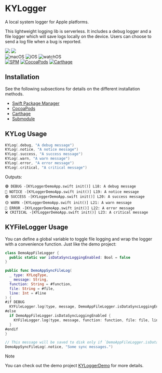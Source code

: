 # KYLogger

A local system logger for Apple platforms.

This lightweight logging lib is serverless. It includes a debug logger and a file logger which will save logs locally on the device. Users can choose to send a log file when a bug is reported.

[![](https://img.shields.io/endpoint?url=https%3A%2F%2Fswiftpackageindex.com%2Fapi%2Fpackages%2FKjuly%2FKYLogger%2Fbadge%3Ftype%3Dswift-versions)](https://swiftpackageindex.com/Kjuly/KYLogger)
[![](https://img.shields.io/endpoint?url=https%3A%2F%2Fswiftpackageindex.com%2Fapi%2Fpackages%2FKjuly%2FKYLogger%2Fbadge%3Ftype%3Dplatforms)](https://swiftpackageindex.com/Kjuly/KYLogger)  
![macOS][macOS-Badge] ![iOS][iOS-Badge] ![watchOS][watchOS-Badge]  
[![SPM][SPM-Badge]][SPM-Link] [![CocoaPods][CocoaPods-Badge]][CocoaPods-Link] [![Carthage][Carthage-Badge]][Carthage-Link]

[macOS-Badge]: https://img.shields.io/badge/macOS-12.0%2B-blue?labelColor=00367A&color=3081D0
[iOS-Badge]: https://img.shields.io/badge/iOS-15.5%2B-blue?labelColor=00367A&color=3081D0
[watchOS-Badge]: https://img.shields.io/badge/watchOS-6.0%2B-blue?labelColor=00367A&color=3081D0

[SPM-Badge]: https://img.shields.io/github/v/tag/Kjuly/KYLogger?label=SPM&labelColor=2F4858&color=A8DF8E
[SPM-Link]: https://swiftpackageindex.com/Kjuly/KYLogger
[CocoaPods-Badge]: https://img.shields.io/cocoapods/v/KYLogger?label=CocoaPods&labelColor=2F4858&color=A8DF8E
[CocoaPods-Link]: https://cocoapods.org/pods/KYLogger
[Carthage-Badge]: https://img.shields.io/github/v/tag/Kjuly/KYLogger?label=Carthage&labelColor=2F4858&color=A8DF8E
[Carthage-Link]: https://swiftpackageindex.com/Kjuly/KYLogger

## Installation

See the following subsections for details on the different installation methods.

- [Swift Package Manager](INSTALLATION.md#swift-package-manager)
- [CocoaPods](INSTALLATION.md#cocoaPods)
- [Carthage](INSTALLATION.md#carthage)
- [Submodule](INSTALLATION.md#submodule)

## KYLog Usage

```swift
KYLog(.debug, "A debug message")
KYLog(.notice, "A notice message")
KYLog(.success, "A success message")
KYLog(.warn, "A warn message")
KYLog(.error, "A error message")
KYLog(.critical, "A critical message")
```
Outputs:
```
🟣 DEBUG -[KYLoggerDemoApp.swift init()] L18: A debug message
🔵 NOTICE -[KYLoggerDemoApp.swift init()] L19: A notice message
🟢 SUCCESS -[KYLoggerDemoApp.swift init()] L20: A success message
🟡 WARN -[KYLoggerDemoApp.swift init()] L21: A warn message
🔴 ERROR -[KYLoggerDemoApp.swift init()] L22: A error message
❌ CRITICAL -[KYLoggerDemoApp.swift init()] L23: A critical message
```

## KYFileLogger Usage

You can define a global variable to toggle file logging and wrap the logger with a convenience function. Just like the demo project:
```swift
class DemoAppFileLogger {
  public static var isDataSyncLoggingEnabled: Bool = false
}

public func DemoAppSyncFileLog(
  _ type: KYLogType,
  _ message: String,
  function: String = #function,
  file: String = #file,
  line: Int = #line
) {
#if DEBUG
  KYFileLogger.log(type, message, DemoAppFileLogger.isDataSyncLoggingEnabled, function: function, file: file, line: line)
#else
  if DemoAppFileLogger.isDataSyncLoggingEnabled {
    KYFileLogger.log(type, message, function: function, file: file, line: line)
  }
#endif
}

// This message will be saved to disk only if `DemoAppFileLogger.isDataSyncLoggingEnabled = true`.
DemoAppSyncFileLog(.notice, "Some sync messages.")
```
> [!NOTE]
> You can check out the demo project [KYLoggerDemo](KYLoggerDemo) for more details.
